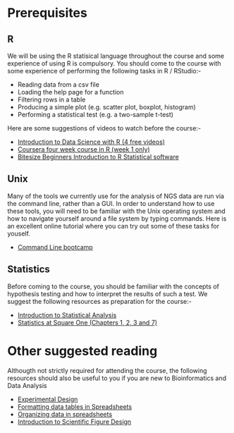 # Prerequisites


## R

We will be using the R statisical language throughout the course and some experience of using R is compulsory. You should come to the course with some experience of performing the following tasks in R / RStudio:-

- Reading data from a csv file
- Loading the help page for a function
- Filtering rows in a table
- Producing a simple plot (e.g. scatter plot, boxplot, histogram)
- Performing a statistical test (e.g. a two-sample t-test)

Here are some suggestions of videos to watch before the course:-

- [Introduction to Data Science with R (4 free videos)](http://shop.oreilly.com/product/0636920034834.do)
- [Coursera four week course in R (week 1 only)](http://blog.revolutionanalytics.com/2012/12/coursera-videos.html)
- [Bitesize Beginners Introduction to R Statistical software](http://bitesizebio.com/webinar/20600/beginners-introduction-to-r-statistical-software/)


## Unix

Many of the tools we currently use for the analysis of NGS data are run via the command line, rather than a GUI. In order to understand how to use these tools, you will need to be familiar with the Unix operating system and how to navigate yourself around a file system by typing commands. Here is an excellent online tutorial where you can try out some of these tasks for youself.

- [Command Line bootcamp](http://rik.smith-unna.com/command_line_bootcamp/)

## Statistics

Before coming to the course, you should be familiar with the concepts of hypothesis testing and how to interpret the results of such a test. We suggest the following resources as preparation for the course:-

- [Introduction to Statistical Analysis](http://bioinformatics-core-shared-training.github.io/IntroductionToStats/)
- [Statistics at Square One (Chapters 1, 2, 3 and 7)](http://www.bmj.com/about-bmj/resources-readers/publications/statistics-square-one)

# Other suggested reading

Althougth not strictly required for attending the course, the following resources should also be useful to you if you are new to Bioinformatics and Data Analysis

- [Experimental Design](http://bioinformatics-core-shared-training.github.io/experimental-design/)
- [Formatting data tables in Spreadsheets](http://www.datacarpentry.org/spreadsheet-ecology-lesson/01-format-data.html)
- [Organizing data in spreadsheets](http://kbroman.org/dataorg/)
- [Introduction to Scientific Figure Design](http://www.bioinformatics.babraham.ac.uk/training.html#figuredesign)

